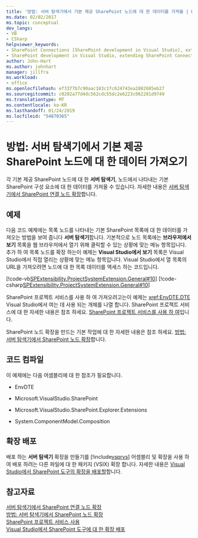 ```yaml
---
title: '방법: 서버 탐색기에서 기본 제공 SharePoint 노드에 대 한 데이터를 가져올 | Microsoft Docs'
ms.date: 02/02/2017
ms.topic: conceptual
dev_langs:
- VB
- CSharp
helpviewer_keywords:
- SharePoint Connections [SharePoint development in Visual Studio], extending a node
- SharePoint development in Visual Studio, extending SharePoint Connections node in Server Explorer
author: John-Hart
ms.author: johnhart
manager: jillfra
ms.workload:
- office
ms.openlocfilehash: ef3377b7c90aac183c1fc624743ea2882685eb27
ms.sourcegitcommit: c0202a77d4dc562cdc55dc2e6223c062281d9749
ms.translationtype: MT
ms.contentlocale: ko-KR
ms.lasthandoff: 01/24/2019
ms.locfileid: "54870365"
---
```

# <a name="how-to-get-data-for-a-built-in-sharepoint-node-in-server-explorer"></a>방법: 서버 탐색기에서 기본 제공 SharePoint 노드에 대 한 데이터 가져오기
  각 기본 제공 SharePoint 노드에 대 한 **서버 탐색기**, 노드에서 나타내는 기본 SharePoint 구성 요소에 대 한 데이터를 가져올 수 있습니다. 자세한 내용은 [서버 탐색기에서 SharePoint 연결 노드 확장](../sharepoint/extending-the-sharepoint-connections-node-in-server-explorer.md)합니다.  
  
## <a name="example"></a>예제  
 다음 코드 예제에는 목록 노드를 나타내는 기본 SharePoint 목록에 대 한 데이터를 가져오는 방법을 보여 줍니다 **서버 탐색기**합니다. 기본적으로 노드 목록에는 **브라우저에서 보기** 목록을 웹 브라우저에서 열기 위해 클릭할 수 있는 상황에 맞는 메뉴 항목입니다. 추가 하 여 목록 노드를 확장 하는이 예제는 **Visual Studio에서 보기** 목록은 Visual Studio에서 직접 열리는 상황에 맞는 메뉴 항목입니다. Visual Studio에서 열 목록의 URL을 가져오려면 노드에 대 한 목록 데이터를 액세스 하는 코드입니다.  
  
 [!code-vb[SPExtensibility.ProjectSystemExtension.General#10](../sharepoint/codesnippet/VisualBasic/projectsystemexamples/extension/serverexplorerextensionnodeinfo.vb#10)]
 [!code-csharp[SPExtensibility.ProjectSystemExtension.General#10](../sharepoint/codesnippet/CSharp/projectsystemexamples/extension/serverexplorerextensionnodeinfo.cs#10)]  
  
 SharePoint 프로젝트 서비스를 사용 하 여 가져오려고는이 예제는 <xref:EnvDTE.DTE> Visual Studio에서 여는 데 사용 되는 개체를 나열 합니다. SharePoint 프로젝트 서비스에 대 한 자세한 내용은 참조 하세요. [SharePoint 프로젝트 서비스를 사용 하 여](../sharepoint/using-the-sharepoint-project-service.md)입니다.  
  
 SharePoint 노드 확장을 만드는 기본 작업에 대 한 자세한 내용은 참조 하세요. [방법: 서버 탐색기에서 SharePoint 노드 확장](../sharepoint/how-to-extend-a-sharepoint-node-in-server-explorer.md)합니다.  
  
## <a name="compile-the-code"></a>코드 컴파일  
 이 예제에는 다음 어셈블리에 대 한 참조가 필요합니다.  
  
-   EnvDTE  
  
-   Microsoft.VisualStudio.SharePoint  
  
-   Microsoft.VisualStudio.SharePoint.Explorer.Extensions  
  
-   System.ComponentModel.Composition  
  
## <a name="deploy-the-extension"></a>확장 배포  
 배포 하는 **서버 탐색기** 확장을 만들기를 [!include[vsprvs](../sharepoint/includes/vsprvs-md.md)] 어셈블리 및 확장을 사용 하 여 배포 하려는 다른 파일에 대 한 패키지 (VSIX) 확장 합니다. 자세한 내용은 [Visual Studio에서 SharePoint 도구의 확장을 배포할](../sharepoint/deploying-extensions-for-the-sharepoint-tools-in-visual-studio.md)합니다.  
  
## <a name="see-also"></a>참고자료
 [서버 탐색기에서 SharePoint 연결 노드 확장](../sharepoint/extending-the-sharepoint-connections-node-in-server-explorer.md)   
 [방법: 서버 탐색기에서 SharePoint 노드 확장](../sharepoint/how-to-extend-a-sharepoint-node-in-server-explorer.md)   
 [SharePoint 프로젝트 서비스 사용](../sharepoint/using-the-sharepoint-project-service.md)   
 [Visual Studio에서 SharePoint 도구에 대 한 확장 배포](../sharepoint/deploying-extensions-for-the-sharepoint-tools-in-visual-studio.md)  
